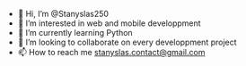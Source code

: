 - 👋 Hi, I’m @Stanyslas250
- 👀 I’m interested in web and mobile developpment
- 🌱 I’m currently learning Python
- 💞️ I’m looking to collaborate on every developpment project
- 📫 How to reach me stanyslas.contact@gmail.com


<!---
Stanyslas250/Stanyslas250 is a ✨ special ✨ repository because its `README.md` (this file) appears on your GitHub profile.
You can click the Preview link to take a look at your changes.
--->
